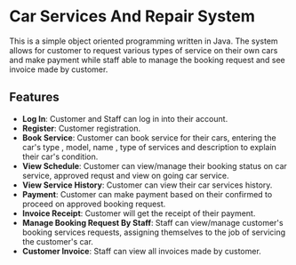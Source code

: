 # Car Services And Repair System 

This is a simple object oriented programming written in Java. The system allows for customer to request various types of service on their own cars and make payment while staff able to manage the booking request and see invoice made by customer.

## Features

- **Log In**: Customer and Staff can log in into their account.
- **Register**: Customer registration.
- **Book Service**: Customer can book service for their cars, entering the car's type , model, name , type of services and description to explain their car's condition.
- **View Schedule**: Customer can view/manage their booking status on car service, approved requst and view on going car service.
- **View Service History**: Customer can view their car services history.
- **Payment**: Customer can make payment based on their confirmed to proceed on approved booking request.
- **Invoice Receipt**: Customer will get the receipt of their payment.
- **Manage Booking Request By Staff**: Staff can view/manage customer's booking services requests, assigning themselves to the job of servicing the customer's car.
- **Customer Invoice**: Staff can view all invoices made by customer.
